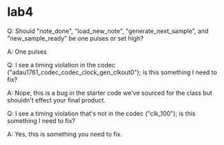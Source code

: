 # lab4

Q: Should "note_done", "load_new_note", "generate_next_sample", and "new_sample_ready" be one pulses or set high?
    
A: One pulses
    
Q: I see a timing violation in the codec ("adau1761_codec_codec_clock_gen_clkout0"); is this something I need to fix?
    
A: Nope, this is a bug in the starter code we've sourced for the class but shouldn't effect your final product.
    
Q: I see a timing violation that's not in the codec ("clk_100"); is this something I need to fix?
    
A: Yes, this is something you need to fix.
